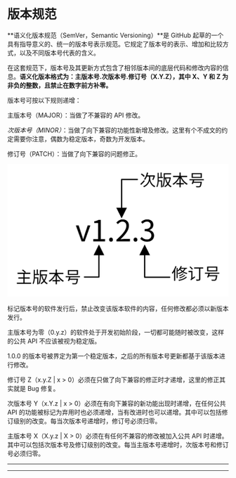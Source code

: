 # 版本规范

**语义化版本规范（SemVer，Semantic Versioning）**是 GitHub 起草的一个具有指导意义的、统一的版本号表示规范。它规定了版本号的表示、增加和比较方式，以及不同版本号代表的含义。&#x20;

在这套规范下，版本号及其更新方式包含了相邻版本间的底层代码和修改内容的信息。**语义化版本格式为：主版本号.次版本号.修订号（X.Y.Z），其中 X、Y 和 Z 为非负的整数，且禁止在数字前方补零。**

版本号可按以下规则递增：&#x20;

主版本号（MAJOR）：当做了不兼容的 API 修改。&#x20;

_次版本号（MINOR）_：当做了向下兼容的功能性新增及修改。这里有个不成文的约定需要你注意，偶数为稳定版本，奇数为开发版本。&#x20;

修订号（PATCH）：当做了向下兼容的问题修正。

![](<../../../.gitbook/assets/image (11).png>)

标记版本号的软件发行后，禁止改变该版本软件的内容，任何修改都必须以新版本发行。&#x20;

主版本号为零（0.y.z）的软件处于开发初始阶段，一切都可能随时被改变，这样的公共 API 不应该被视为稳定版。

1.0.0 的版本号被界定为第一个稳定版本，之后的所有版本号更新都基于该版本进行修改。&#x20;

修订号 Z（x.y.Z | x > 0）必须在只做了向下兼容的修正时才递增，这里的修正其实就是 Bug 修复。&#x20;

次版本号 Y（x.Y.z | x > 0）必须在有向下兼容的新功能出现时递增，在任何公共 API 的功能被标记为弃用时也必须递增，当有改进时也可以递增。其中可以包括修订级别的改变。每当次版本号递增时，修订号必须归零。&#x20;

主版本号 X（X.y.z | X > 0）必须在有任何不兼容的修改被加入公共 API 时递增。其中可以包括次版本号及修订级别的改变。每当主版本号递增时，次版本号和修订号必须归零。

****

****
